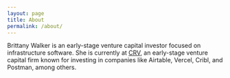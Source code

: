 ```yaml
---
layout: page
title: About
permalink: /about/
---
```



Brittany Walker is an early-stage venture capital investor focused on infrastructure software. She is currently at [CRV](https://www.crv.com), an early-stage venture capital firm known for investing in companies like Airtable, Vercel, Cribl, and Postman, among others. 

